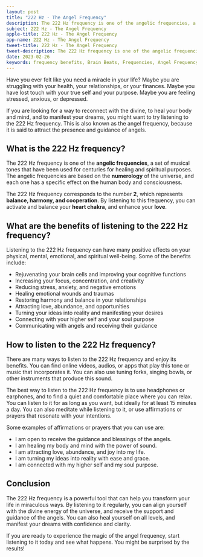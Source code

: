 ```yaml
---
layout: post
title: "222 Hz - The Angel Frequency"
description: The 222 Hz frequency is one of the angelic frequencies, a set of musical tones that have been used for centuries for healing and spiritual purposes.
subject: 222 Hz - The Angel Frequency
apple-title: 222 Hz - The Angel Frequency
app-name: 222 Hz - The Angel Frequency
tweet-title: 222 Hz - The Angel Frequency
tweet-description: The 222 Hz frequency is one of the angelic frequencies, a set of musical tones that have been used for centuries for healing and spiritual purposes.
date: 2023-02-26
keywords: frequency benefits, Brain Beats, Frequencies, Angel Frequency, 222 hz, Brain wave entrainment, sound therapy
---
```


Have you ever felt like you need a miracle in your life? Maybe you are struggling with your health, your relationships, or your finances. Maybe you have lost touch with your true self and your purpose. Maybe you are feeling stressed, anxious, or depressed.

If you are looking for a way to reconnect with the divine, to heal your body and mind, and to manifest your dreams, you might want to try listening to the 222 Hz frequency. This is also known as the angel frequency, because it is said to attract the presence and guidance of angels.

## What is the 222 Hz frequency?

The 222 Hz frequency is one of the **angelic frequencies**, a set of musical tones that have been used for centuries for healing and spiritual purposes. The angelic frequencies are based on the **numerology** of the universe, and each one has a specific effect on the human body and consciousness.

The 222 Hz frequency corresponds to the number **2**, which represents **balance, harmony, and cooperation**. By listening to this frequency, you can activate and balance your **heart chakra**, and enhance your **love**.

## What are the benefits of listening to the 222 Hz frequency?

Listening to the 222 Hz frequency can have many positive effects on your physical, mental, emotional, and spiritual well-being. Some of the benefits include:

- Rejuvenating your brain cells and improving your cognitive functions
- Increasing your focus, concentration, and creativity
- Reducing stress, anxiety, and negative emotions
- Healing emotional wounds and traumas
- Restoring harmony and balance in your relationships
- Attracting love, abundance, and opportunities
- Turning your ideas into reality and manifesting your desires
- Connecting with your higher self and your soul purpose
- Communicating with angels and receiving their guidance

## How to listen to the 222 Hz frequency?

There are many ways to listen to the 222 Hz frequency and enjoy its benefits. You can find online videos, audios, or apps that play this tone or music that incorporates it. You can also use tuning forks, singing bowls, or other instruments that produce this sound.

The best way to listen to the 222 Hz frequency is to use headphones or earphones, and to find a quiet and comfortable place where you can relax. You can listen to it for as long as you want, but ideally for at least 15 minutes a day. You can also meditate while listening to it, or use affirmations or prayers that resonate with your intentions.

Some examples of affirmations or prayers that you can use are:

- I am open to receive the guidance and blessings of the angels.
- I am healing my body and mind with the power of sound.
- I am attracting love, abundance, and joy into my life.
- I am turning my ideas into reality with ease and grace.
- I am connected with my higher self and my soul purpose.

## Conclusion

The 222 Hz frequency is a powerful tool that can help you transform your life in miraculous ways. By listening to it regularly, you can align yourself with the divine energy of the universe, and receive the support and guidance of the angels. You can also heal yourself on all levels, and manifest your dreams with confidence and clarity.

If you are ready to experience the magic of the angel frequency, start listening to it today and see what happens. You might be surprised by the results!